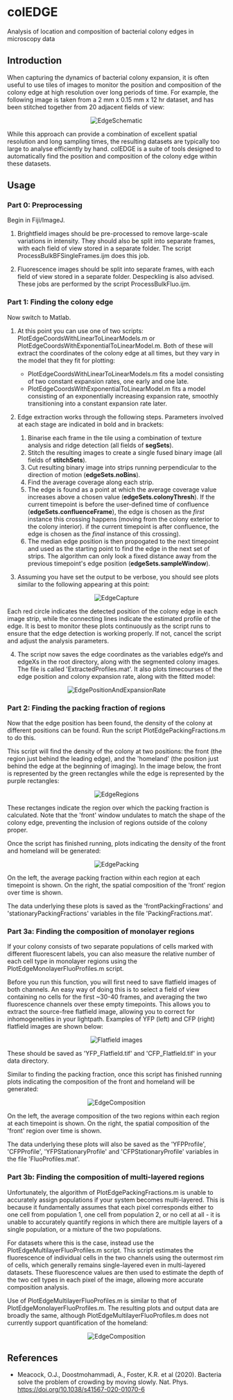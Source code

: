 # colEDGE
Analysis of location and composition of bacterial colony edges in microscopy data

## Introduction

When capturing the dynamics of bacterial colony expansion, it is often useful to use tiles of images to monitor the position and composition of the colony edge at high resolution over long periods of time. For example, the following image is taken from a 2 mm x 0.15 mm x 12 hr dataset, and has been stitched together from 20 adjacent fields of view:

<p align="center">
  <img src="https://raw.githubusercontent.com/Pseudomoaner/cellsOnEdge/master/Images/StitchedImg.png" alt="EdgeSchematic"/>
</p>

While this approach can provide a combination of excellent spatial resolution and long sampling times, the resulting datasets are typically too large to analyse efficiently by hand. colEDGE is a suite of tools designed to automatically find the position and composition of the colony edge within these datasets.

## Usage

### Part 0: Preprocessing
Begin in Fiji/ImageJ.

1. Brightfield images should be pre-processed to remove large-scale variations in intensity. They should also be split into separate frames, with each field of view stored in a separate folder. The script ProcessBulkBFSingleFrames.ijm does this job.

2. Fluorescence images should be split into separate frames, with each field of view stored in a separate folder. Despeckling is also advised. These jobs are performed by the script ProcessBulkFluo.ijm.

### Part 1: Finding the colony edge
Now switch to Matlab.

1. At this point you can use one of two scripts: PlotEdgeCoordsWithLinearToLinearModels.m or PlotEdgeCoordsWithExponentialToLinearModel.m. Both of these will extract the coordinates of the colony edge at all times, but they vary in the model that they fit for plotting:

   - PlotEdgeCoordsWithLinearToLinearModels.m fits a model consisting of two constant expansion rates, one early and one late.
   - PlotEdgeCoordsWithExponentialToLinearModel.m fits a model consisting of an exponentially increasing expansion rate, smoothly transitioning into a constant expansion rate later.
   
2. Edge extraction works through the following steps. Parameters involved at each stage are indicated in bold and in brackets:

   1. Binarise each frame in the tile using a combination of texture analysis and ridge detection (all fields of **segSets**).
   2. Stitch the resulting images to create a single fused binary image (all fields of **stitchSets**).
   3. Cut resulting binary image into strips running perpendicular to the direction of motion (**edgeSets.noBins**).
   4. Find the average coverage along each strip.
   5. The edge is found as a point at which the average coverage value increases above a chosen value (**edgeSets.colonyThresh**). If the current timepoint is before the user-defined time of confluence (**edgeSets.confluenceFrame**), the edge is chosen as the *first* instance this crossing happens (moving from the colony exterior to the colony interior). if the current timepoint is after confluence, the edge is chosen as the *final* instance of this crossing).
   6. The median edge position is then propogated to the next timepoint and used as the starting point to find the edge in the next set of strips. The algorithm can only look a fixed distance away from the previous timepoint's edge position (**edgeSets.sampleWindow**).
   
3. Assuming you have set the output to be verbose, you should see plots similar to the following appearing at this point:

<p align="center">
  <img src="https://raw.githubusercontent.com/Pseudomoaner/cellsOnEdge/master/Images/EdgeProfile2.PNG" alt="EdgeCapture"/>
</p>

   Each red circle indicates the detected position of the colony edge in each image strip, while the connecting lines indicate the estimated profile of the edge. It is best to monitor these plots continuously as the script runs to ensure that the edge detection is working properly. If not, cancel the script and adjust the analysis parameters.

4. The script now saves the edge coordinates as the variables edgeYs and edgeXs in the root directory, along with the segmented colony images. The file is called 'ExtractedProfiles.mat'. It also plots timecourses of the edge position and colony expansion rate, along with the fitted model:

<p align="center">
  <img src="https://raw.githubusercontent.com/Pseudomoaner/cellsOnEdge/master/Images/EdgePlots.PNG" alt="EdgePositionAndExpansionRate"/>
</p>

### Part 2: Finding the packing fraction of regions
Now that the edge position has been found, the density of the colony at different positions can be found. Run the script PlotEdgePackingFractions.m to do this.

This script will find the density of the colony at two positions: the front (the region just behind the leading edge), and the 'homeland' (the position just behind the edge at the beginning of imaging). In the image below, the front is represented by the green rectangles while the edge is represented by the purple rectangles:

<p align="center">
  <img src="https://raw.githubusercontent.com/Pseudomoaner/cellsOnEdge/master/Images/EdgeRegions.PNG" alt="EdgeRegions"/>
</p>

These rectanges indicate the region over which the packing fraction is calculated. Note that the 'front' window undulates to match the shape of the colony edge, preventing the inclusion of regions outside of the colony proper.

Once the script has finished running, plots indicating the density of the front and homeland will be generated:

<p align="center">
  <img src="https://raw.githubusercontent.com/Pseudomoaner/cellsOnEdge/master/Images/PackingFractionPlots.PNG" alt="EdgePacking"/>
</p>

On the left, the average packing fraction within each region at each timepoint is shown. On the right, the spatial composition of the 'front' region over time is shown.

The data underlying these plots is saved as the 'frontPackingFractions' and 'stationaryPackingFractions' variables in the file 'PackingFractions.mat'.

### Part 3a: Finding the composition of monolayer regions
If your colony consists of two separate populations of cells marked with different fluorescent labels, you can also measure the relative number of each cell type in monolayer regions using the PlotEdgeMonolayerFluoProfiles.m script.

Before you run this function, you will first need to save flatfield images of both channels. An easy way of doing this is to select a field of view containing no cells for the first ~30-40 frames, and averaging the two fluorescence channels over these empty timepoints. This allows you to extract the source-free flatfield image, allowing you to correct for inhomogeneities in your lightpath. Examples of YFP (left) and CFP (right) flatfield images are shown below:

<p align="center">
  <img src="https://raw.githubusercontent.com/Pseudomoaner/cellsOnEdge/master/Images/Flatfields.PNG" alt="Flatfield images"/>
</p>

These should be saved as 'YFP_Flatfield.tif' and 'CFP_Flatfield.tif' in your data directory.

Similar to finding the packing fraction, once this script has finished running plots indicating the composition of the front and homeland will be generated:

<p align="center">
  <img src="https://raw.githubusercontent.com/Pseudomoaner/cellsOnEdge/master/Images/CompositionPlots.PNG" alt="EdgeComposition"/>
</p>

On the left, the average composition of the two regions within each region at each timepoint is shown. On the right, the spatial composition of the 'front' region over time is shown.

The data underlying these plots will also be saved as the 'YFPProfile', 'CFPProfile', 'YFPStationaryProfile' and 'CFPStationaryProfile' variables in the file 'FluoProfiles.mat'.

### Part 3b: Finding the composition of multi-layered regions
Unfortunately, the algorithm of PlotEdgePackingFractions.m is unable to accurately assign populations if your system becomes multi-layered. This is because it fundamentally assumes that each pixel corresponds either to one cell from population 1, one cell from population 2, or no cell at all - it is unable to accurately quantify regions in which there are multiple layers of a single population, or a mixture of the two populations.

For datasets where this is the case, instead use the PlotEdgeMultilayerFluoProfiles.m script. This script estimates the fluorescence of individual cells in the two channels using the outermost rim of cells, which generally remains single-layered even in multi-layered datasets. These fluorescence values are then used to estimate the depth of the two cell types in each pixel of the image, allowing more accurate composition analysis.

Use of PlotEdgeMultilayerFluoProfiles.m is similar to that of PlotEdgeMonolayerFluoProfiles.m. The resulting plots and output data are broadly the same, although PlotEdgeMultilayerFluoProfiles.m does not currently support quantification of the homeland:

<p align="center">
  <img src="https://raw.githubusercontent.com/Pseudomoaner/cellsOnEdge/master/Images/CompositionPlots2.PNG" alt="EdgeComposition"/>
</p>

## References

- Meacock, O.J., Doostmohammadi, A., Foster, K.R. et al (2020). Bacteria solve the problem of crowding by moving slowly. Nat. Phys. https://doi.org/10.1038/s41567-020-01070-6
